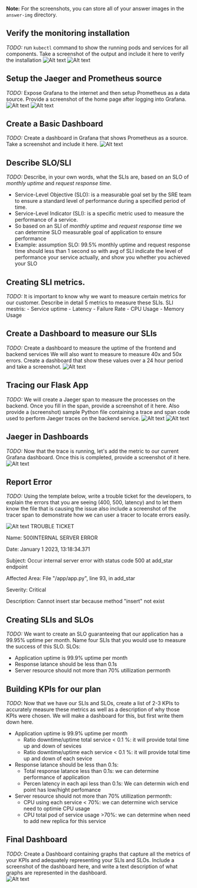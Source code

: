 **Note:** For the screenshots, you can store all of your answer images in the `answer-img` directory.

## Verify the monitoring installation

*TODO:* run `kubectl` command to show the running pods and services for all components. Take a screenshot of the output and include it here to verify the installation
![Alt text](https://github.com/daoducnha/CNAND_nd064_C4_Observability_Starter_Files/blob/master/screen_shot/all-pods.png?raw=true "kubectl get pod")
![Alt text](https://github.com/daoducnha/CNAND_nd064_C4_Observability_Starter_Files/blob/master/screen_shot/all-services.png?raw=true "kubectl get services")

## Setup the Jaeger and Prometheus source
*TODO:* Expose Grafana to the internet and then setup Prometheus as a data source. Provide a screenshot of the home page after logging into Grafana.
![Alt text](https://github.com/daoducnha/CNAND_nd064_C4_Observability_Starter_Files/blob/master/screen_shot/dashboard1.png?raw=true "dashboard")
![Alt text](https://github.com/daoducnha/CNAND_nd064_C4_Observability_Starter_Files/blob/master/screen_shot/dashboard2.png?raw=true "data source")

## Create a Basic Dashboard
*TODO:* Create a dashboard in Grafana that shows Prometheus as a source. Take a screenshot and include it here.
![Alt text](https://github.com/daoducnha/CNAND_nd064_C4_Observability_Starter_Files/blob/master/screen_shot/dashboard3.png?raw=true "dashboard Prometheus")

## Describe SLO/SLI
*TODO:* Describe, in your own words, what the SLIs are, based on an SLO of *monthly uptime* and *request response time*.
- Service-Level Objective (SLO): is a measurable goal set by the SRE team to ensure a standard level of performance during a specified period of time.
- Service-Level Indicator (SLI): is a specific metric used to measure the performance of a service.
- So based on an SLI of *monthly uptime* and *request response time* we can determine SLO measurable goal of application to ensure performance 
- Example: assumption SLO: 99.5% monthly uptime and request response time should less than 1 second so with avg of SLI indicate the level of performance your service actually, and show you whether you achieved your SLO

## Creating SLI metrics.
*TODO:* It is important to know why we want to measure certain metrics for our customer. Describe in detail 5 metrics to measure these SLIs. 
SLI mestris:
    - Service uptime
    - Latency
    - Failure Rate
    - CPU Usage
    - Memory Usage

## Create a Dashboard to measure our SLIs
*TODO:* Create a dashboard to measure the uptime of the frontend and backend services We will also want to measure to measure 40x and 50x errors. Create a dashboard that show these values over a 24 hour period and take a screenshot.
![Alt text](https://github.com/daoducnha/CNAND_nd064_C4_Observability_Starter_Files/blob/master/screen_shot/up_time.png?raw=true "up_time")
## Tracing our Flask App
*TODO:*  We will create a Jaeger span to measure the processes on the backend. Once you fill in the span, provide a screenshot of it here. Also provide a (screenshot) sample Python file containing a trace and span code used to perform Jaeger traces on the backend service.
![Alt text](https://github.com/daoducnha/CNAND_nd064_C4_Observability_Starter_Files/blob/master/screen_shot/code1.png?raw=true "code_1")
![Alt text](https://github.com/daoducnha/CNAND_nd064_C4_Observability_Starter_Files/blob/master/screen_shot/code2.png?raw=true "code_2")
## Jaeger in Dashboards
*TODO:* Now that the trace is running, let's add the metric to our current Grafana dashboard. Once this is completed, provide a screenshot of it here.
![Alt text](https://github.com/daoducnha/CNAND_nd064_C4_Observability_Starter_Files/blob/master/screen_shot/jaeger_1.png?raw=true "jaeger_1")

## Report Error
*TODO:* Using the template below, write a trouble ticket for the developers, to explain the errors that you are seeing (400, 500, latency) and to let them know the file that is causing the issue also include a screenshot of the tracer span to demonstrate how we can user a tracer to locate errors easily.

![Alt text](https://github.com/daoducnha/CNAND_nd064_C4_Observability_Starter_Files/blob/master/screen_shot/jaeger_2.png?raw=true "jaeger_2")
TROUBLE TICKET

Name: 500INTERNAL SERVER ERROR

Date: January 1 2023, 13:18:34.371

Subject: Occur internal server error with status code 500 at add_star endpoint

Affected Area:  File "/app/app.py", line 93, in add_star

Severity: Critical

Description: Cannot insert star because method "insert" not exist


## Creating SLIs and SLOs
*TODO:* We want to create an SLO guaranteeing that our application has a 99.95% uptime per month. Name four SLIs that you would use to measure the success of this SLO.
SLOs:
 - Application uptime is 99.9% uptime per month
 - Response latance should be less than 0.1s
 - Server resource should not more than 70% utillization permonth
## Building KPIs for our plan
*TODO*: Now that we have our SLIs and SLOs, create a list of 2-3 KPIs to accurately measure these metrics as well as a description of why those KPIs were chosen. We will make a dashboard for this, but first write them down here.
- Application uptime is 99.9% uptime per month
    - Ratio downtime/uptime total service < 0.1 %: it will provide total time up and down of sevices
    - Ratio downtime/uptime each service < 0.1 %: it will provide total time up and down of each sevice
- Response latance should be less than 0.1s:
    - Total response latance less than 0.1s: we can determine performance of application
    - Percen latency in each api less than 0.1s: We can determin wich end point has low/hight perfomance
- Server resource should not more than 70% utillization permonth:
    - CPU using each service < 70%: we can determine wich service need to optimie CPU usage
    - CPU total pod of service usage >70%: we can determine when need to add new replica for this service
## Final Dashboard
*TODO*: Create a Dashboard containing graphs that capture all the metrics of your KPIs and adequately representing your SLIs and SLOs. Include a screenshot of the dashboard here, and write a text description of what graphs are represented in the dashboard.  
![Alt text](https://github.com/daoducnha/CNAND_nd064_C4_Observability_Starter_Files/blob/master/screen_shot/final.png?raw=true "final")